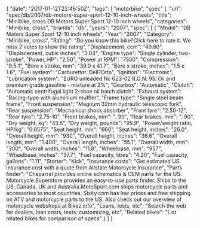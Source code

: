 {
    "date": "2017-01-12T22:46:50Z",
    "tags": [
        "motorbike",
        "spec"
    ],
    "url": "spec\/db\/2007\/db-motors-super-sport-12-10-inch-wheels",
    "title": "Minibike, cross DB Motors Super Sport 12-10 inch wheels",
    "categories": "Minibike, cross",
    "brands": "db",
    "years": "2007",
    "spec": [
        {
            "Model": "DB Motors Super Sport 12-10 inch wheels",
            "Year": "2007",
            "Category": "Minibike, cross",
            "Rating": "Do you know this bike?Click here to rate it. We miss 2 votes to show the rating",
            "Displacement, ccm": "49.80",
            "Displacement, cubic inches": "3.04",
            "Engine type": "Single cylinder, two-stroke",
            "Power, HP": "2.50",
            "Power at RPM": "7500",
            "Compression": "9.5:1",
            "Bore x stroke, mm": "39.0 x 41.7",
            "Bore x stroke, inches": "1.5 x 1.6",
            "Fuel system": "Carburettor.  Dell?Orto",
            "Ignition": "Electronic",
            "Lubrication system": "EURO unleaded Nc 623-02 R.O.N. 95. Oil and premium grade gasoline - mixture at 2%",
            "Gearbox": "Automatic",
            "Clutch": "Automatic centrifugal light   2-shoe oil batch clutch",
            "Exhaust system": "Racing-type with aluminium   muffler",
            "Frame type": "Single steel beam frame",
            "Front suspension": "Magnum 32mm hydraulic telescopic   fork",
            "Rear suspension": "Mechanical shock absorber",
            "Front tyre": "2.50-12",
            "Rear tyre": "2.75-10",
            "Front brakes, mm": ". 90",
            "Rear brakes, mm": ". 90",
            "Dry weight, kg": "43.5",
            "Dry weight, pounds": "95.9",
            "Power\/weight ratio, HP\/kg": "0.0575",
            "Seat height, mm": "660",
            "Seat height, inches": "26.0",
            "Overall height, mm": "930",
            "Overall height, inches": "36.6",
            "Overall length, mm": "1.400",
            "Overall length, inches": "55.1",
            "Overall width, mm": "300",
            "Overall width, inches": "11.8",
            "Wheelbase, mm": "957",
            "Wheelbase, inches": "37.7",
            "Fuel capacity, litres": "4.20",
            "Fuel capacity, gallons": "1.11",
            "Starter": "Kick",
            "Insurance costs": "Get estimated US insurance cost with a quote from Allstate Motorcycle Insurance",
            "Parts finder": "Chaparral provides online schematics & OEM parts for the US.   Motorcycle Superstore provides an easy-to-use parts finder. Ships to the US, Canada, UK and Australia.MotoSport.com ships motorcycle parts and accessories to most countries.    Sixity.com has low prices and free shipping on ATV and motorcycle parts to the US. Also check out our overview of motorcycle webshops at Bikez.info",
            "Loans, tests, etc": "Search the web for dealers, loan costs, tests, customizing, etc",
            "Related bikes": "List related bikes for comparison of specs"
        }
    ]
}